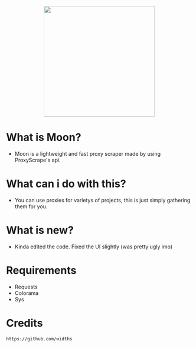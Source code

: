 <div align="center">
  <img src="https://user-images.githubusercontent.com/96947108/159783982-1f11f826-358c-4781-941a-415048b7d378.gif" width=300px>
</div>

# What is Moon?
- Moon is a lightweight and fast proxy scraper made by using ProxyScrape's api. 

# What can i do with this?
- You can use proxies for varietys of projects, this is just simply gathering them for you. 

# What is new?
- Kinda edited the code. Fixed the UI slightly (was pretty ugly imo)

# Requirements
- Requests
- Colorama
- Sys

# Credits

``https://github.com/widths``

